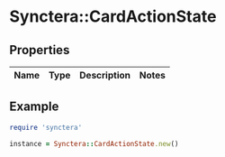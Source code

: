 # Synctera::CardActionState

## Properties

| Name | Type | Description | Notes |
| ---- | ---- | ----------- | ----- |

## Example

```ruby
require 'synctera'

instance = Synctera::CardActionState.new()
```

